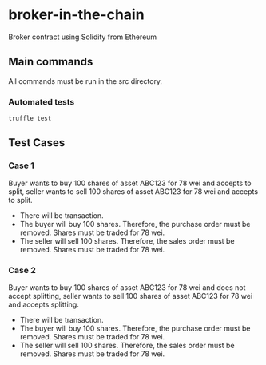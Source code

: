 # broker-in-the-chain

Broker contract using Solidity from Ethereum

## Main commands

All commands must be run in the src directory.

### Automated tests

```
truffle test
```

## Test Cases

### Case 1

Buyer wants to buy 100 shares of asset ABC123 for 78 wei and accepts to split, seller wants to sell 100 shares of asset ABC123 for 78 wei and accepts to split.

-   There will be transaction.
-   The buyer will buy 100 shares. Therefore, the purchase order must be removed. Shares must be traded for 78 wei.
-   The seller will sell 100 shares. Therefore, the sales order must be removed. Shares must be traded for 78 wei.

### Case 2

Buyer wants to buy 100 shares of asset ABC123 for 78 wei and does not accept splitting, seller wants to sell 100 shares of asset ABC123 for 78 wei and accepts splitting.

-   There will be transaction.
-   The buyer will buy 100 shares. Therefore, the purchase order must be removed. Shares must be traded for 78 wei.
-   The seller will sell 100 shares. Therefore, the sales order must be removed. Shares must be traded for 78 wei.
